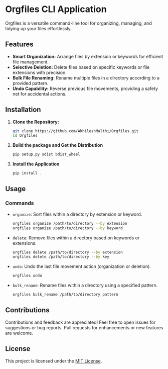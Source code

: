 # Orgfiles CLI Application

Orgfiles is a versatile command-line tool for organizing, managing, and tidying up your files effortlessly.

## Features

- **Smart Organization:** Arrange files by extension or keywords for efficient file management.
- **Selective Deletion:** Delete files based on specific keywords or file extensions with precision.
- **Bulk File Renaming:** Rename multiple files in a directory according to a provided pattern.
- **Undo Capability:** Reverse previous file movements, providing a safety net for accidental actions.

## Installation

1. **Clone the Repository:**

    ```bash
    git clone https://github.com/AkhileshMalthi/Orgfiles.git
    cd Orgfiles
    ```

2. **Build the package and Get the Distribution**

    ```bash
    pip setup.py sdist bdist_wheel
    ```
3. **Install the Application**

    ```bash
    pip install .
    ```

## Usage

### Commands

- `organize`: Sort files within a directory by extension or keyword.

    ```bash
    orgfiles organize /path/to/directory --by extension
    orgfiles organize /path/to/directory --by keyword
    ```

- `delete`: Remove files within a directory based on keywords or extensions.

    ```bash
    orgfiles delete /path/to/directory --by extension
    orgfiles delete /path/to/directory --by key
    ```

- `undo`: Undo the last file movement action (organization or deletion).

    ```bash
    orgfiles undo
    ```

- `bulk_rename`: Rename files within a directory using a specified pattern.

    ```bash
    orgfiles bulk_rename /path/to/directory pattern
    ```

## Contributions

Contributions and feedback are appreciated! Feel free to open issues for suggestions or bug reports. Pull requests for enhancements or new features are welcome.

## License

This project is licensed under the [MIT License](LICENSE).
